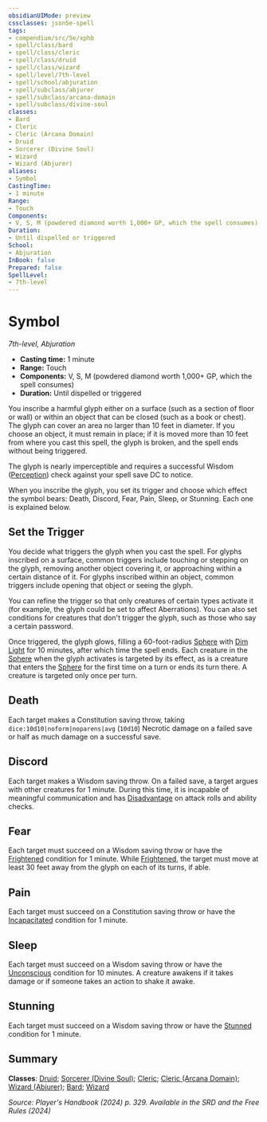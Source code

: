 ```yaml
---
obsidianUIMode: preview
cssclasses: json5e-spell
tags:
- compendium/src/5e/xphb
- spell/class/bard
- spell/class/cleric
- spell/class/druid
- spell/class/wizard
- spell/level/7th-level
- spell/school/abjuration
- spell/subclass/abjurer
- spell/subclass/arcana-domain
- spell/subclass/divine-soul
classes:
- Bard
- Cleric
- Cleric (Arcana Domain)
- Druid
- Sorcerer (Divine Soul)
- Wizard
- Wizard (Abjurer)
aliases:
- Symbol
CastingTime: 
- 1 minute
Range:
- Touch
Components:
- V, S, M (powdered diamond worth 1,000+ GP, which the spell consumes)
Duration:
- Until dispelled or triggered
School:
- Abjuration
InBook: false
Prepared: false
SpellLevel:
- 7th-level
---
```

# Symbol
*7th-level, Abjuration*  


- **Casting time:** 1 minute
- **Range:** Touch
- **Components:** V, S, M (powdered diamond worth 1,000+ GP, which the spell consumes)
- **Duration:** Until dispelled or triggered

You inscribe a harmful glyph either on a surface (such as a section of floor or wall) or within an object that can be closed (such as a book or chest). The glyph can cover an area no larger than 10 feet in diameter. If you choose an object, it must remain in place; if it is moved more than 10 feet from where you cast this spell, the glyph is broken, and the spell ends without being triggered.

The glyph is nearly imperceptible and requires a successful Wisdom ([Perception](skills.md#Perception)) check against your spell save DC to notice.

When you inscribe the glyph, you set its trigger and choose which effect the symbol bears: Death, Discord, Fear, Pain, Sleep, or Stunning. Each one is explained below.

## Set the Trigger

You decide what triggers the glyph when you cast the spell. For glyphs inscribed on a surface, common triggers include touching or stepping on the glyph, removing another object covering it, or approaching within a certain distance of it. For glyphs inscribed within an object, common triggers include opening that object or seeing the glyph.

You can refine the trigger so that only creatures of certain types activate it (for example, the glyph could be set to affect Aberrations). You can also set conditions for creatures that don't trigger the glyph, such as those who say a certain password.

Once triggered, the glyph glows, filling a 60-foot-radius [Sphere](/3-Mechanics/CLI/variant-rules/sphere-area-of-effect-xphb.md) with [Dim Light](/3-Mechanics/CLI/variant-rules/dim-light-xphb.md) for 10 minutes, after which time the spell ends. Each creature in the [Sphere](/3-Mechanics/CLI/variant-rules/sphere-area-of-effect-xphb.md) when the glyph activates is targeted by its effect, as is a creature that enters the [Sphere](/3-Mechanics/CLI/variant-rules/sphere-area-of-effect-xphb.md) for the first time on a turn or ends its turn there. A creature is targeted only once per turn.

## Death

Each target makes a Constitution saving throw, taking `dice:10d10|noform|noparens|avg` (`10d10`) Necrotic damage on a failed save or half as much damage on a successful save.

## Discord

Each target makes a Wisdom saving throw. On a failed save, a target argues with other creatures for 1 minute. During this time, it is incapable of meaningful communication and has [Disadvantage](/3-Mechanics/CLI/variant-rules/disadvantage-xphb.md) on attack rolls and ability checks.

## Fear

Each target must succeed on a Wisdom saving throw or have the [Frightened](conditions.md#Frightened) condition for 1 minute. While [Frightened](conditions.md#Frightened), the target must move at least 30 feet away from the glyph on each of its turns, if able.

## Pain

Each target must succeed on a Constitution saving throw or have the [Incapacitated](conditions.md#Incapacitated) condition for 1 minute.

## Sleep

Each target must succeed on a Wisdom saving throw or have the [Unconscious](conditions.md#Unconscious) condition for 10 minutes. A creature awakens if it takes damage or if someone takes an action to shake it awake.

## Stunning

Each target must succeed on a Wisdom saving throw or have the [Stunned](conditions.md#Stunned) condition for 1 minute.

## Summary

**Classes**: [Druid](/3-Mechanics/CLI/lists/list-spells-classes-druid.md); [Sorcerer (Divine Soul)](/3-Mechanics/CLI/lists/list-spells-classes-divine-soul-xge.md "subclass=XGE;class=XPHB"); [Cleric](/3-Mechanics/CLI/lists/list-spells-classes-cleric.md); [Cleric (Arcana Domain)](/3-Mechanics/CLI/lists/list-spells-classes-arcana-domain-scag.md "subclass=SCAG;class=XPHB"); [Wizard (Abjurer)](/3-Mechanics/CLI/lists/list-spells-classes-abjurer-xphb.md "subclass=XPHB;class=XPHB"); [Bard](/3-Mechanics/CLI/lists/list-spells-classes-bard.md); [Wizard](/3-Mechanics/CLI/lists/list-spells-classes-wizard.md)

*Source: Player's Handbook (2024) p. 329. Available in the <span title='Systems Reference Document (5.2)'>SRD</span> and the Free Rules (2024)*